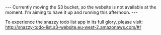 --- Currently moving the S3 bucket, so the website is not available at the moment. I'm aiming to have it up and running this afternoon. --- 

To experience the snazzy todo list app in its full glory, please visit: http://snazzy-todo-list.s3-website.eu-west-2.amazonaws.com/#/
